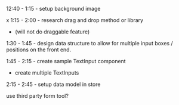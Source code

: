 12:40 - 1:15 - setup background image

x 1:15 - 2:00 - research drag and drop method or library
- (will not do draggable feature)

1:30 - 1:45 - design data structure to allow for multiple input boxes / positions on the front end.

1:45 - 2:15 - create sample TextInput component
  - create multiple TextInputs

2:15 - 2:45 - setup data model in store


use third party form tool?